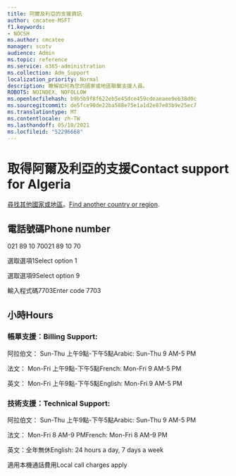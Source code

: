 ```yaml
---
title: 阿爾及利亞的支援資訊
author: cmcatee-MSFT
f1.keywords:
- NOCSH
ms.author: cmcatee
manager: scotv
audience: Admin
ms.topic: reference
ms.service: o365-administration
ms.collection: Adm_Support
localization_priority: Normal
description: 瞭解如何為您的國家或地區聯繫支援人員。
ROBOTS: NOINDEX, NOFOLLOW
ms.openlocfilehash: b9b5b9f8f622eb5e45dce459cdeaeaee9eb38d0c
ms.sourcegitcommit: de5fce90de22ba588e75e1a1d2e87e03b9e25ec7
ms.translationtype: MT
ms.contentlocale: zh-TW
ms.lasthandoff: 05/10/2021
ms.locfileid: "52296668"
---
```

# <a name="contact-support-for-algeria"></a><span data-ttu-id="781f2-103">取得阿爾及利亞的支援</span><span class="sxs-lookup"><span data-stu-id="781f2-103">Contact support for Algeria</span></span>

<span data-ttu-id="781f2-104">[尋找其他國家或地區](../../business-video/get-help-support.md)。</span><span class="sxs-lookup"><span data-stu-id="781f2-104">[Find another country or region](../../business-video/get-help-support.md).</span></span>

## <a name="phone-number"></a><span data-ttu-id="781f2-105">電話號碼</span><span class="sxs-lookup"><span data-stu-id="781f2-105">Phone number</span></span>
<span data-ttu-id="781f2-106">021 89 10 70</span><span class="sxs-lookup"><span data-stu-id="781f2-106">021 89 10 70</span></span>

<span data-ttu-id="781f2-107">選取選項1</span><span class="sxs-lookup"><span data-stu-id="781f2-107">Select option 1</span></span>

<span data-ttu-id="781f2-108">選取選項9</span><span class="sxs-lookup"><span data-stu-id="781f2-108">Select option 9</span></span>

<span data-ttu-id="781f2-109">輸入程式碼7703</span><span class="sxs-lookup"><span data-stu-id="781f2-109">Enter code 7703</span></span>

## <a name="hours"></a><span data-ttu-id="781f2-110">小時</span><span class="sxs-lookup"><span data-stu-id="781f2-110">Hours</span></span>
### <a name="billing-support"></a><span data-ttu-id="781f2-111">帳單支援︰</span><span class="sxs-lookup"><span data-stu-id="781f2-111">Billing Support:</span></span>

<span data-ttu-id="781f2-112">阿拉伯文： Sun-Thu 上午9點-下午5點</span><span class="sxs-lookup"><span data-stu-id="781f2-112">Arabic: Sun-Thu 9 AM-5 PM</span></span>

<span data-ttu-id="781f2-113">法文： Mon-Fri 上午9點-下午5點</span><span class="sxs-lookup"><span data-stu-id="781f2-113">French: Mon-Fri 9 AM-5 PM</span></span>

<span data-ttu-id="781f2-114">英文： Mon-Fri 上午9點-下午5點</span><span class="sxs-lookup"><span data-stu-id="781f2-114">English: Mon-Fri 9 AM-5 PM</span></span>

### <a name="technical-support"></a><span data-ttu-id="781f2-115">技術支援：</span><span class="sxs-lookup"><span data-stu-id="781f2-115">Technical Support:</span></span>

<span data-ttu-id="781f2-116">阿拉伯文： Sun-Thu 上午9點-下午5點</span><span class="sxs-lookup"><span data-stu-id="781f2-116">Arabic: Sun-Thu 9 AM-5 PM</span></span>

<span data-ttu-id="781f2-117">法文： Mon-Fri 8 AM-9 PM</span><span class="sxs-lookup"><span data-stu-id="781f2-117">French: Mon-Fri 8 AM-9 PM</span></span>

<span data-ttu-id="781f2-118">英文：全年無休</span><span class="sxs-lookup"><span data-stu-id="781f2-118">English: 24 hours a day, 7 days a week</span></span>

<span data-ttu-id="781f2-119">適用本機通話費用</span><span class="sxs-lookup"><span data-stu-id="781f2-119">Local call charges apply</span></span>
